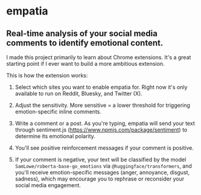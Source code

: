 # empatia

## Real-time analysis of your social media comments to identify emotional content.

I made this project primarily to learn about Chrome extensions.  It's a great starting point if I ever want to build a more ambitious extension. 

This is how the extension works: 

1. Select which sites you want to enable empatia for. Right now it's only available to run on Reddit, Bluesky, and Twitter (X).

2. Adjust the sensitivity.  More sensitive = a lower threshold for triggering emotion-specific inline comments.    

3. Write a comment or a post.  As you're typing, empatia will send your text through sentiment.js (https://www.npmjs.com/package/sentiment) to determine its emotional polarity.

4. You'll see positive reinforcement messages if your comment is positive.

5. If your comment is negative, your text will be classified by the model `SamLowe/roberta-base-go_emotions` via `@huggingface/transformers`, and you'll receive emotion-specific messages (anger, annoyance, disgust, sadness), which may encourage you to rephrase or reconsider your social media engagement. 
